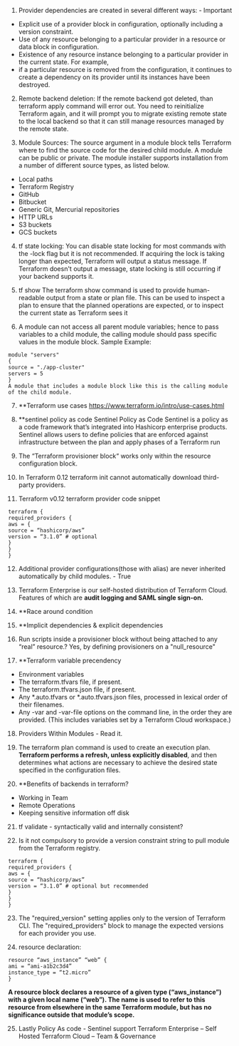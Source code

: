 1. Provider dependencies are created in several different ways:  - Important
* Explicit use of a provider block in configuration, optionally including a version constraint.       
* Use of any resource belonging to a particular provider in a resource or data block in configuration.       
* Existence of any resource instance belonging to a particular provider in the current state. For example, 
* if a particular resource is removed from the configuration, it continues to create a dependency on its provider until its instances have been destroyed. 

2. Remote backend deletion:
If the remote backend got deleted, than terraform apply command will error out. You need to reinitialize Terraform again, and it will prompt you to migrate existing remote state to the local backend so that it can still manage resources managed by the remote state.

3. Module Sources: The source argument in a module block tells Terraform where to find the source code for the desired child module. 
A module can be public or private. 
The module installer supports installation from a number of different source types, as listed below.
*  Local paths
*  Terraform Registry
*  GitHub
*  Bitbucket
* Generic Git, Mercurial repositories
*  HTTP URLs
*  S3 buckets
*  GCS buckets

4.  tf state locking: You can disable state locking for most commands with the -lock flag but it is not recommended. 
If acquiring the lock is taking longer than expected, Terraform will output a status message. 
If Terraform doesn't output a message, state locking is still occurring if your backend supports it.

5. tf show
The terraform show command is used to provide human-readable output from a state or plan file. This can be used to inspect a plan to ensure that the planned operations are expected, or to inspect the current state as Terraform sees it

6. A module can not access all parent module variables; hence to pass variables to a child module, the calling module should pass specific values in the module block. 
Sample Example: 
```
module "servers" 
{ 
source = "./app-cluster" 
servers = 5 
} 
A module that includes a module block like this is the calling module of the child module.
```

7. **Terraform use cases
https://www.terraform.io/intro/use-cases.html 

8. **sentinel policy as code
Sentinel Policy as Code Sentinel is a policy as a code framework that’s integrated into Hashicorp enterprise products. 
Sentinel allows users to define policies that are enforced against infrastructure between the plan and apply phases of a Terraform run

9. The “Terraform provisioner block“ works only within the resource configuration block.
10. In Terraform 0.12  terraform init cannot automatically download third-party providers.
11. Terraform v0.12 terraform provider code snippet
```
terraform {
required_providers {
aws = {
source = “hashicorp/aws”
version = “3.1.0” # optional
}
}
}
```

12. Additional provider configurations(those with alias) are never inherited automatically by child modules. - True

13. Terraform Enterprise is our self-hosted distribution of Terraform Cloud. Features of which are **audit logging and SAML single sign-on.**

14. **Race around condition

15. **Implicit dependencies & explicit dependencies

16. Run scripts inside a provisioner block without being attached to any “real” resource.?
Yes, by defining provisioners on a "null_resource"

17. **Terraform variable precendency
*  Environment variables
*  The terraform.tfvars file, if present.
*  The terraform.tfvars.json file, if present.
*  Any *.auto.tfvars or *.auto.tfvars.json files, processed in lexical order of their filenames.
*  Any -var and -var-file options on the command line, in the order they are provided.
    (This includes variables set by a Terraform Cloud workspace.)

18. Providers Within Modules - Read it.

19. The terraform plan command is used to create an execution plan. 
**Terraform performs a refresh, unless explicitly disabled**, and then determines what actions are necessary to achieve the desired state specified in the configuration files.

20.  **Benefits of backends in terraform?
  * Working in Team
  * Remote Operations
  * Keeping sensitive information off disk

21. tf validate -  syntactically valid and internally consistent?

22. Is it not compulsory to provide a version constraint string to pull module from the Terraform registry. 
```
terraform {
required_providers {
aws = {
source = “hashicorp/aws”
version = “3.1.0” # optional but recommended
}
}
}
```

 
23. The "required_version" setting applies only to the version of Terraform CLI. 
The "required_providers" block to manage the expected versions for each provider you use.


24. resource declaration:
```
resource “aws_instance” “web” {
ami = “ami-a1b2c3d4”
instance_type = “t2.micro”
}
```
**A resource block declares a resource of a given type (“aws_instance”) with a given local name (“web”). The name is used to refer to this resource from elsewhere in the same Terraform module, but has no significance outside that module’s scope.**

25. Lastly
Policy As code - Sentinel support
Terraform Enterprise – Self Hosted
Terraform Cloud – Team & Governance
